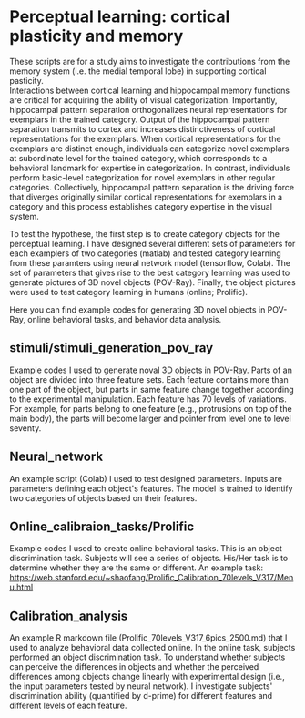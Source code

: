 # Perceptual learning: cortical plasticity and memory
These scripts are for a study aims to investigate the contributions from the memory system (i.e. the medial temporal lobe) in supporting cortical pasticity.   
Interactions between cortical learning and hippocampal memory functions are critical for acquiring the ability of visual categorization. Importantly, hippocampal pattern separation orthogonalizes neural representations for exemplars in the trained category. Output of the hippocampal pattern separation transmits to cortex and increases distinctiveness of cortical representations for the exemplars. When cortical representations for the exemplars are distinct enough, individuals can categorize novel exemplars at subordinate level for the trained category, which corresponds to a behavioral landmark for expertise in categorization. In contrast, individuals perform basic-level categorization for novel exemplars in other regular categories. Collectively, hippocampal pattern separation is the driving force that diverges originally similar cortical representations for exemplars in a category and this process establishes category expertise in the visual system.

To test the hypothese, the first step is to create category objects for the perceptual learning. I have designed several different sets of parameters for each examplers of two categories (matlab) and tested category learning from these paramters using neural network model (tensorflow, Colab). The set of parameters that gives rise to the best category learning was used to generate pictures of 3D novel objects (POV-Ray). Finally, the object pictures were used to test category learning in humans (online; Prolific). 

Here you can find example codes for generating 3D novel objects in POV-Ray, online behavioral tasks, and behavior data analysis. 

## stimuli/stimuli_generation_pov_ray
Example codes I used to generate noval 3D objects in POV-Ray. Parts of an object are divided into three feature sets. Each feature contains more than one part of the object, but parts in same feature change together according to the experimental manipulation. Each feature has 70 levels of variations. For example, for parts belong to one feature (e.g., protrusions on top of the main body), the parts will become larger and pointer from level one to level seventy. 

## Neural_network
An example script (Colab) I used to test designed parameters. Inputs are parameters defining each object's features. The model is trained to identify two categories of objects based on their features. 

## Online_calibraion_tasks/Prolific
Example codes I used to create online behavioral tasks. This is an object discrimination task. Subjects will see a series of objects. His/Her task is to determine whether they are the same or different. 
An example task: https://web.stanford.edu/~shaofang/Prolific_Calibration_70levels_V317/Menu.html

## Calibration_analysis
An example R markdown file (Prolific_70levels_V317_6pics_2500.md) that I used to analyze behavioral data collected online. In the online task, subjects performed an object discrimination task. To understand whether subjects can perceive the differences in objects and whether the perceived differences among objects change linearly with experimental design (i.e., the input parameters tested by neural network). I investigate subjects' discrimination ability (quantified by d-prime) for different features and different levels of each feature. 



